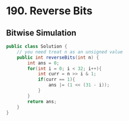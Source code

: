 # 190. Reverse Bits

## Bitwise Simulation

```java
public class Solution {
    // you need treat n as an unsigned value
    public int reverseBits(int n) {
        int ans = 0;
        for(int i = 0; i < 32; i++){
            int curr = n >> i & 1;
            if(curr == 1){
                ans |= (1 << (31 - i));
            }
        }
        return ans;
    }
}
```

